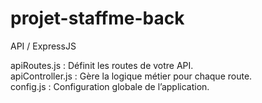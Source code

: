 # projet-staffme-back

API / ExpressJS

apiRoutes.js : Définit les routes de votre API.\
apiController.js : Gère la logique métier pour chaque route.\
config.js : Configuration globale de l’application.